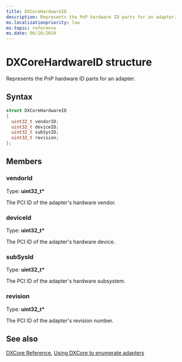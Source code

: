 ```yaml
---
title: DXCoreHardwareID
description: Represents the PnP hardware ID parts for an adapter.
ms.localizationpriority: low
ms.topic: reference
ms.date: 06/20/2019
---
```


# DXCoreHardwareID structure

Represents the PnP hardware ID parts for an adapter.

## Syntax

```cpp
struct DXCoreHardwareID
{
  uint32_t vendorID;
  uint32_t deviceID;
  uint32_t subSysID;
  uint32_t revision;
};
```

## Members

### vendorId

Type: **uint32_t\***

The PCI ID of the adapter's hardware vendor.

### deviceId

Type: **uint32_t\***

The PCI ID of the adapter's hardware device.

### subSysId

Type: **uint32_t\***

The PCI ID of the adapter's hardware subsystem.

### revision

Type: **uint32_t\***

The PCI ID of the adapter's revision number.

## See also

[DXCore Reference](/windows/win32/dxcore/dxcore-reference), [Using DXCore to enumerate adapters](/windows/win32/dxcore/dxcore-enum-adapters)